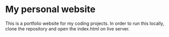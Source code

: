 # My personal website 

This is a portfolio website for my coding projects.
In order to run this locally, clone the repository and open the index.html on live server. 